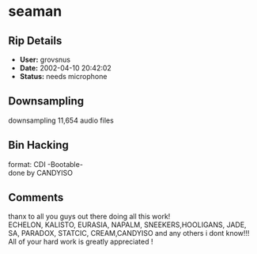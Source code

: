 # seaman

## Rip Details

- **User:** grovsnus
- **Date:** 2002-04-10 20:42:02
- **Status:** needs microphone

## Downsampling

downsampling 11,654 audio files

## Bin Hacking

format: CDI  -Bootable-<br />done by CANDYISO

## Comments

thanx to all you guys out there doing all this work!<br />ECHELON, KALISTO, EURASIA, NAPALM, SNEEKERS,HOOLIGANS, JADE, SA, PARADOX, STATCIC, CREAM,CANDYISO and any others i dont know!!!<br />All of your hard work is greatly appreciated !

